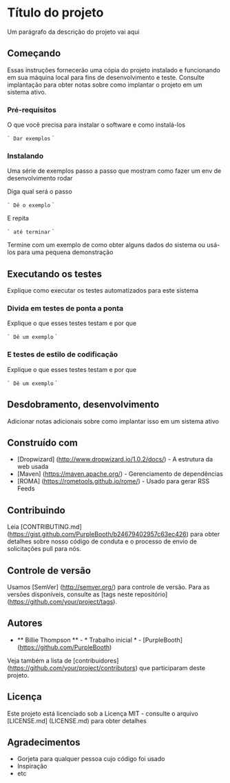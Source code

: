 # Título do projeto

Um parágrafo da descrição do projeto vai aqui

## Começando

Essas instruções fornecerão uma cópia do projeto instalado e funcionando em sua máquina local para fins de desenvolvimento e teste. Consulte implantação para obter notas sobre como implantar o projeto em um sistema ativo.

### Pré-requisitos

O que você precisa para instalar o software e como instalá-los

`` `
Dar exemplos
`` `

### Instalando

Uma série de exemplos passo a passo que mostram como fazer um env de desenvolvimento rodar

Diga qual será o passo

`` `
Dê o exemplo
`` `

E repita

`` `
até terminar
`` `

Termine com um exemplo de como obter alguns dados do sistema ou usá-los para uma pequena demonstração

## Executando os testes

Explique como executar os testes automatizados para este sistema

### Divida em testes de ponta a ponta

Explique o que esses testes testam e por que

`` `
Dê um exemplo
`` `

### E testes de estilo de codificação

Explique o que esses testes testam e por que

`` `
Dê um exemplo
`` `

## Desdobramento, desenvolvimento

Adicionar notas adicionais sobre como implantar isso em um sistema ativo

## Construído com

* [Dropwizard] (http://www.dropwizard.io/1.0.2/docs/) - A estrutura da web usada
* [Maven] (https://maven.apache.org/) - Gerenciamento de dependências
* [ROMA] (https://rometools.github.io/rome/) - Usado para gerar RSS Feeds

## Contribuindo

Leia [CONTRIBUTING.md] (https://gist.github.com/PurpleBooth/b24679402957c63ec426) para obter detalhes sobre nosso código de conduta e o processo de envio de solicitações pull para nós.

## Controle de versão

Usamos [SemVer] (http://semver.org/) para controle de versão. Para as versões disponíveis, consulte as [tags neste repositório] (https://github.com/your/project/tags).

## Autores

* ** Billie Thompson ** - * Trabalho inicial * - [PurpleBooth] (https://github.com/PurpleBooth)

Veja também a lista de [contribuidores] (https://github.com/your/project/contributors) que participaram deste projeto.

## Licença

Este projeto está licenciado sob a Licença MIT - consulte o arquivo [LICENSE.md] (LICENSE.md) para obter detalhes

## Agradecimentos

* Gorjeta para qualquer pessoa cujo código foi usado
* Inspiração
* etc